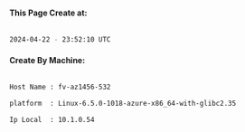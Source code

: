 
   
#### This Page Create at:

```bash

2024-04-22 - 23:52:10 UTC

```

#### Create By Machine:

```bash

Host Name : fv-az1456-532

platform  : Linux-6.5.0-1018-azure-x86_64-with-glibc2.35

Ip Local  : 10.1.0.54

```

